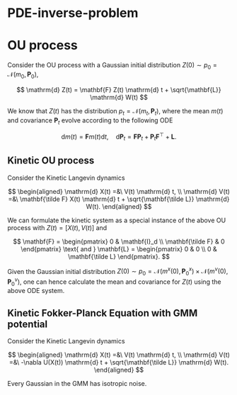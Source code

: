 # PDE-inverse-problem

# OU process
Consider the OU process with a Gaussian initial distribution $Z(0) \sim p_0 = \mathcal{N}(m_0, \mathbf{P}_0)$,

$$
\mathrm{d} Z(t) = \mathbf{F} Z(t) \mathrm{d} t + \sqrt{\mathbf{L}} \mathrm{d} W(t)
$$

We know that $Z(t)$ has the distribution $p_t = \mathcal{N}(m_t, \mathbf{P}_t)$, where the mean $m(t)$ and covariance $\mathbf{P}_t$ evolve according to the following ODE

$$
\mathrm{d} m(t) = \mathbf{F} m(t) \mathrm{d} t, \quad \mathrm{d} \mathbf{P}_t = \mathbf{F} \mathbf{P}_t + \mathbf{P}_t\mathbf{F}^\top + \mathbf{L}.
$$

## Kinetic OU process
Consider the Kinetic Langevin dynamics

$$
\begin{aligned}
\mathrm{d} X(t) =&\ V(t) \mathrm{d} t, \\
\mathrm{d} V(t) =&\ \mathbf{\tilde  F} X(t) \mathrm{d} t + \sqrt{\mathbf{\tilde L}} \mathrm{d} W(t).
\end{aligned}
$$

We can formulate the kinetic system as a special instance of the above OU process with $Z(t) = [X(t), V(t)]$ and

$$
\mathbf{F} = \begin{pmatrix}
0 & \mathbf{I}_d \\
\mathbf{\tilde  F} & 0
\end{pmatrix} \text{ and } 
\mathbf{L} = \begin{pmatrix}
0 & 0 \\
0 & \mathbf{\tilde L}
\end{pmatrix}.
$$

Given the Gaussian initial distribution $Z(0)\sim p_0 = \mathcal{N}(m^x(0), \mathbf{P}^x_0) \times \mathcal{N}(m^v(0), \mathbf{P}^v_0)$, one can hence calculate the mean and covariance for $Z(t)$ using the above ODE system.

## Kinetic Fokker-Planck Equation with GMM potential
Consider the Kinetic Langevin dynamics

$$
\begin{aligned}
\mathrm{d} X(t) =&\ V(t) \mathrm{d} t, \\
\mathrm{d} V(t) =&\ -\nabla U(X(t)) \mathrm{d} t + \sqrt{\mathbf{\tilde L}} \mathrm{d} W(t).
\end{aligned}
$$

Every Gaussian in the GMM has isotropic noise.